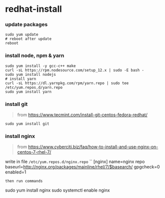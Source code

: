 # redhat-install

### update packages

```
sudo yum update
# reboot after update
reboot
```

### install node, npm & yarn
```
sudo yum install -y gcc-c++ make
curl -sL https://rpm.nodesource.com/setup_12.x | sudo -E bash -
sudo yum install nodejs
# install yarn
curl -sL https://dl.yarnpkg.com/rpm/yarn.repo | sudo tee /etc/yum.repos.d/yarn.repo
sudo yum install yarn
```

### install git

> from https://www.tecmint.com/install-git-centos-fedora-redhat/

```
sudo yum install git
```

### install nginx

> from https://www.cyberciti.biz/faq/how-to-install-and-use-nginx-on-centos-7-rhel-7/

write in file  `/etc/yum.repos.d/nginx.repo`
``
[nginx]
name=nginx repo
baseurl=http://nginx.org/packages/mainline/rhel/7/$basearch/
gpgcheck=0
enabled=1
```
then run commands
```
sudo yum install nginx
sudo systemctl enable nginx
